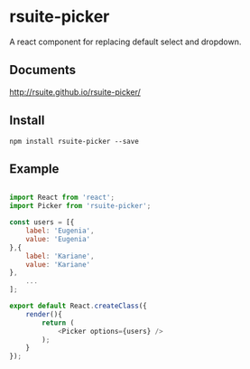 # rsuite-picker

A react component for replacing default select and dropdown.


## Documents

http://rsuite.github.io/rsuite-picker/


## Install

```
npm install rsuite-picker --save
```

## Example

```js

import React from 'react';
import Picker from 'rsuite-picker';

const users = [{
    label: 'Eugenia',
    value: 'Eugenia'
},{
    label: 'Kariane',
    value: 'Kariane'
},
    ...
];

export default React.createClass({
    render(){
        return (
            <Picker options={users} />
        );
    }
});

```

